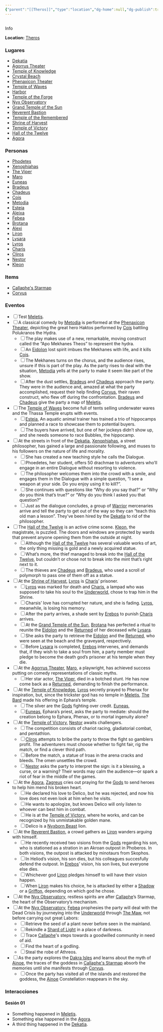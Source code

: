 ```yaml
---
{"parent":"[[Theros]]","type":"location","dg-home":null,"dg-publish":true,"permalink":"/diario/lugares/meletis/","dgPassFrontmatter":true}
---
```



<p><span><div data-callout-metadata="" data-callout-fold="" data-callout="info" class="callout node-insert-event"><div class="callout-title" dir="auto"><div class="callout-icon"><svg width="16" height="16"></svg></div><div class="callout-title-inner">Info</div></div><div class="callout-content">
<p dir="auto"><strong>Location:</strong> <a data-tooltip-position="top" aria-label="Diario/Lugares/Theros.md" data-href="Diario/Lugares/Theros.md" href="Diario/Lugares/Theros.md" class="internal-link" target="_blank" rel="noopener nofollow">Theros</a></p>
</div></div></span></p><h3><span>Lugares</span></h3><p><ul class="dataview dataview-ul dataview-result-list-root-ul"><li class="dataview-result-list-li"><span><a data-tooltip-position="top" aria-label="Diario/Lugares/Dekatia.md" data-href="Diario/Lugares/Dekatia.md" href="Diario/Lugares/Dekatia.md" class="internal-link" target="_blank" rel="noopener nofollow">Dekatia</a></span></li><li class="dataview-result-list-li"><span><a data-tooltip-position="top" aria-label="Diario/Lugares/Agorrus Theater.md" data-href="Diario/Lugares/Agorrus Theater.md" href="Diario/Lugares/Agorrus Theater.md" class="internal-link" target="_blank" rel="noopener nofollow">Agorrus Theater</a></span></li><li class="dataview-result-list-li"><span><a data-tooltip-position="top" aria-label="Diario/Lugares/Temple of Knowledge.md" data-href="Diario/Lugares/Temple of Knowledge.md" href="Diario/Lugares/Temple of Knowledge.md" class="internal-link" target="_blank" rel="noopener nofollow">Temple of Knowledge</a></span></li><li class="dataview-result-list-li"><span><a data-tooltip-position="top" aria-label="Diario/Lugares/Crystal Beach.md" data-href="Diario/Lugares/Crystal Beach.md" href="Diario/Lugares/Crystal Beach.md" class="internal-link" target="_blank" rel="noopener nofollow">Crystal Beach</a></span></li><li class="dataview-result-list-li"><span><a data-tooltip-position="top" aria-label="Diario/Lugares/Phenaxicon Theater.md" data-href="Diario/Lugares/Phenaxicon Theater.md" href="Diario/Lugares/Phenaxicon Theater.md" class="internal-link" target="_blank" rel="noopener nofollow">Phenaxicon Theater</a></span></li><li class="dataview-result-list-li"><span><a data-tooltip-position="top" aria-label="Diario/Lugares/Temple of Waves.md" data-href="Diario/Lugares/Temple of Waves.md" href="Diario/Lugares/Temple of Waves.md" class="internal-link" target="_blank" rel="noopener nofollow">Temple of Waves</a></span></li><li class="dataview-result-list-li"><span><a data-tooltip-position="top" aria-label="Diario/Lugares/Harbor.md" data-href="Diario/Lugares/Harbor.md" href="Diario/Lugares/Harbor.md" class="internal-link" target="_blank" rel="noopener nofollow">Harbor</a></span></li><li class="dataview-result-list-li"><span><a data-tooltip-position="top" aria-label="Diario/Lugares/Temple of the Forge.md" data-href="Diario/Lugares/Temple of the Forge.md" href="Diario/Lugares/Temple of the Forge.md" class="internal-link" target="_blank" rel="noopener nofollow">Temple of the Forge</a></span></li><li class="dataview-result-list-li"><span><a data-tooltip-position="top" aria-label="Diario/Lugares/Nyx Observatory.md" data-href="Diario/Lugares/Nyx Observatory.md" href="Diario/Lugares/Nyx Observatory.md" class="internal-link" target="_blank" rel="noopener nofollow">Nyx Observatory</a></span></li><li class="dataview-result-list-li"><span><a data-tooltip-position="top" aria-label="Diario/Lugares/Grand Temple of the Sun.md" data-href="Diario/Lugares/Grand Temple of the Sun.md" href="Diario/Lugares/Grand Temple of the Sun.md" class="internal-link" target="_blank" rel="noopener nofollow">Grand Temple of the Sun</a></span></li><li class="dataview-result-list-li"><span><a data-tooltip-position="top" aria-label="Diario/Lugares/Reverent Bastion.md" data-href="Diario/Lugares/Reverent Bastion.md" href="Diario/Lugares/Reverent Bastion.md" class="internal-link" target="_blank" rel="noopener nofollow">Reverent Bastion</a></span></li><li class="dataview-result-list-li"><span><a data-tooltip-position="top" aria-label="Diario/Lugares/Temple of the Remembered.md" data-href="Diario/Lugares/Temple of the Remembered.md" href="Diario/Lugares/Temple of the Remembered.md" class="internal-link" target="_blank" rel="noopener nofollow">Temple of the Remembered</a></span></li><li class="dataview-result-list-li"><span><a data-tooltip-position="top" aria-label="Diario/Lugares/Shrine of Harvest.md" data-href="Diario/Lugares/Shrine of Harvest.md" href="Diario/Lugares/Shrine of Harvest.md" class="internal-link" target="_blank" rel="noopener nofollow">Shrine of Harvest</a></span></li><li class="dataview-result-list-li"><span><a data-tooltip-position="top" aria-label="Diario/Lugares/Temple of Victory.md" data-href="Diario/Lugares/Temple of Victory.md" href="Diario/Lugares/Temple of Victory.md" class="internal-link" target="_blank" rel="noopener nofollow">Temple of Victory</a></span></li><li class="dataview-result-list-li"><span><a data-tooltip-position="top" aria-label="Diario/Lugares/Hall of the Twelve.md" data-href="Diario/Lugares/Hall of the Twelve.md" href="Diario/Lugares/Hall of the Twelve.md" class="internal-link" target="_blank" rel="noopener nofollow">Hall of the Twelve</a></span></li><li class="dataview-result-list-li"><span><a data-tooltip-position="top" aria-label="Diario/Lugares/Agora.md" data-href="Diario/Lugares/Agora.md" href="Diario/Lugares/Agora.md" class="internal-link" target="_blank" rel="noopener nofollow">Agora</a></span></li></ul></p><h3><span>Personas</span></h3><p><ul class="dataview dataview-ul dataview-result-list-root-ul"><li class="dataview-result-list-li"><span><a data-tooltip-position="top" aria-label="Diario/Personas/Phodetes.md" data-href="Diario/Personas/Phodetes.md" href="Diario/Personas/Phodetes.md" class="internal-link" target="_blank" rel="noopener nofollow">Phodetes</a></span></li><li class="dataview-result-list-li"><span><a data-tooltip-position="top" aria-label="Diario/Personas/Xenophiahas.md" data-href="Diario/Personas/Xenophiahas.md" href="Diario/Personas/Xenophiahas.md" class="internal-link" target="_blank" rel="noopener nofollow">Xenophiahas</a></span></li><li class="dataview-result-list-li"><span><a data-tooltip-position="top" aria-label="Diario/Personas/The Viper.md" data-href="Diario/Personas/The Viper.md" href="Diario/Personas/The Viper.md" class="internal-link" target="_blank" rel="noopener nofollow">The Viper</a></span></li><li class="dataview-result-list-li"><span><a data-tooltip-position="top" aria-label="Diario/Personas/Maro.md" data-href="Diario/Personas/Maro.md" href="Diario/Personas/Maro.md" class="internal-link" target="_blank" rel="noopener nofollow">Maro</a></span></li><li class="dataview-result-list-li"><span><a data-tooltip-position="top" aria-label="Diario/Personas/Euneas.md" data-href="Diario/Personas/Euneas.md" href="Diario/Personas/Euneas.md" class="internal-link" target="_blank" rel="noopener nofollow">Euneas</a></span></li><li class="dataview-result-list-li"><span><a data-tooltip-position="top" aria-label="Diario/Personas/Bradeus.md" data-href="Diario/Personas/Bradeus.md" href="Diario/Personas/Bradeus.md" class="internal-link" target="_blank" rel="noopener nofollow">Bradeus</a></span></li><li class="dataview-result-list-li"><span><a data-tooltip-position="top" aria-label="Diario/Personas/Chadeus.md" data-href="Diario/Personas/Chadeus.md" href="Diario/Personas/Chadeus.md" class="internal-link" target="_blank" rel="noopener nofollow">Chadeus</a></span></li><li class="dataview-result-list-li"><span><a data-tooltip-position="top" aria-label="Diario/Personas/Cois.md" data-href="Diario/Personas/Cois.md" href="Diario/Personas/Cois.md" class="internal-link" target="_blank" rel="noopener nofollow">Cois</a></span></li><li class="dataview-result-list-li"><span><a data-tooltip-position="top" aria-label="Diario/Personas/Metodia.md" data-href="Diario/Personas/Metodia.md" href="Diario/Personas/Metodia.md" class="internal-link" target="_blank" rel="noopener nofollow">Metodia</a></span></li><li class="dataview-result-list-li"><span><a data-tooltip-position="top" aria-label="Diario/Personas/Esteia.md" data-href="Diario/Personas/Esteia.md" href="Diario/Personas/Esteia.md" class="internal-link" target="_blank" rel="noopener nofollow">Esteia</a></span></li><li class="dataview-result-list-li"><span><a data-tooltip-position="top" aria-label="Diario/Personas/Aleixa.md" data-href="Diario/Personas/Aleixa.md" href="Diario/Personas/Aleixa.md" class="internal-link" target="_blank" rel="noopener nofollow">Aleixa</a></span></li><li class="dataview-result-list-li"><span><a data-tooltip-position="top" aria-label="Diario/Personas/Febea.md" data-href="Diario/Personas/Febea.md" href="Diario/Personas/Febea.md" class="internal-link" target="_blank" rel="noopener nofollow">Febea</a></span></li><li class="dataview-result-list-li"><span><a data-tooltip-position="top" aria-label="Diario/Personas/Brotana.md" data-href="Diario/Personas/Brotana.md" href="Diario/Personas/Brotana.md" class="internal-link" target="_blank" rel="noopener nofollow">Brotana</a></span></li><li class="dataview-result-list-li"><span><a data-tooltip-position="top" aria-label="Diario/Personas/Alexi.md" data-href="Diario/Personas/Alexi.md" href="Diario/Personas/Alexi.md" class="internal-link" target="_blank" rel="noopener nofollow">Alexi</a></span></li><li class="dataview-result-list-li"><span><a data-tooltip-position="top" aria-label="Diario/Personas/Liron.md" data-href="Diario/Personas/Liron.md" href="Diario/Personas/Liron.md" class="internal-link" target="_blank" rel="noopener nofollow">Liron</a></span></li><li class="dataview-result-list-li"><span><a data-tooltip-position="top" aria-label="Diario/Personas/Lysara.md" data-href="Diario/Personas/Lysara.md" href="Diario/Personas/Lysara.md" class="internal-link" target="_blank" rel="noopener nofollow">Lysara</a></span></li><li class="dataview-result-list-li"><span><a data-tooltip-position="top" aria-label="Diario/Personas/Lyros.md" data-href="Diario/Personas/Lyros.md" href="Diario/Personas/Lyros.md" class="internal-link" target="_blank" rel="noopener nofollow">Lyros</a></span></li><li class="dataview-result-list-li"><span><a data-tooltip-position="top" aria-label="Diario/Personas/Charis.md" data-href="Diario/Personas/Charis.md" href="Diario/Personas/Charis.md" class="internal-link" target="_blank" rel="noopener nofollow">Charis</a></span></li><li class="dataview-result-list-li"><span><a data-tooltip-position="top" aria-label="Diario/Personas/Cliros.md" data-href="Diario/Personas/Cliros.md" href="Diario/Personas/Cliros.md" class="internal-link" target="_blank" rel="noopener nofollow">Cliros</a></span></li><li class="dataview-result-list-li"><span><a data-tooltip-position="top" aria-label="Diario/Personas/Nestor.md" data-href="Diario/Personas/Nestor.md" href="Diario/Personas/Nestor.md" class="internal-link" target="_blank" rel="noopener nofollow">Nestor</a></span></li><li class="dataview-result-list-li"><span><a data-tooltip-position="top" aria-label="Diario/Personas/Kleon.md" data-href="Diario/Personas/Kleon.md" href="Diario/Personas/Kleon.md" class="internal-link" target="_blank" rel="noopener nofollow">Kleon</a></span></li></ul></p><h3><span>Items</span></h3><p><ul class="dataview dataview-ul dataview-result-list-root-ul"><li class="dataview-result-list-li"><span><a data-tooltip-position="top" aria-label="Diario/Items/Callaphe's Starmap.md" data-href="Diario/Items/Callaphe's Starmap.md" href="Diario/Items/Callaphe's Starmap.md" class="internal-link" target="_blank" rel="noopener nofollow">Callaphe's Starmap</a></span></li><li class="dataview-result-list-li"><span><a data-tooltip-position="top" aria-label="Diario/Items/Corvus.md" data-href="Diario/Items/Corvus.md" href="Diario/Items/Corvus.md" class="internal-link" target="_blank" rel="noopener nofollow">Corvus</a></span></li></ul></p><h3><span>Eventos</span></h3><div><ul class="contains-task-list"><li data-task=" " class="dataview task-list-item"><input type="checkbox" class="dataview task-list-item-checkbox"><span>Test <a data-tooltip-position="top" aria-label="Diario/Lugares/Meletis" data-href="Diario/Lugares/Meletis" href="Diario/Lugares/Meletis" class="internal-link" target="_blank" rel="noopener nofollow">Meletis</a>.</span></li><li data-task=" " class="dataview task-list-item"><input type="checkbox" class="dataview task-list-item-checkbox"><span>A classical comedy by <a data-tooltip-position="top" aria-label="Diario/Personas/Metodia" data-href="Diario/Personas/Metodia" href="Diario/Personas/Metodia" class="internal-link" target="_blank" rel="noopener nofollow">Metodia</a> is performed at the <a data-href="Phenaxicon Theater" href="Phenaxicon Theater" class="internal-link" target="_blank" rel="noopener nofollow">Phenaxicon Theater</a>, depicting the great hero Haktos performed by <a data-href="Cois" href="Cois" class="internal-link" target="_blank" rel="noopener nofollow">Cois</a> battling Polukranos the Hydra.</span><ul class="contains-task-list"><li data-task=" " class="dataview task-list-item"><input type="checkbox" class="dataview task-list-item-checkbox"><span>The play makes use of a new, remarkable, moving construct called the “Apo Mekhanes Theos” to represent the hydra.</span></li><li data-task=" " class="dataview task-list-item"><input type="checkbox" class="dataview task-list-item-checkbox"><span>An <a data-href="Eidolon" href="Eidolon" class="internal-link" target="_blank" rel="noopener nofollow">Eidolon</a> lost spirit imbues the Mekhanes with life, and it kills <a data-href="Cois" href="Cois" class="internal-link" target="_blank" rel="noopener nofollow">Cois</a>.</span></li><li data-task=" " class="dataview task-list-item"><input type="checkbox" class="dataview task-list-item-checkbox"><span>The Mekhanes turns on the chorus, and the audience rises, unsure if this is part of the play. As the party rises to deal with the situation, <a data-href="Metodia" href="Metodia" class="internal-link" target="_blank" rel="noopener nofollow">Metodia</a> yells at the party to make it seem like part of the show.</span></li><li data-task=" " class="dataview task-list-item"><input type="checkbox" class="dataview task-list-item-checkbox"><span>After the dust settles, <a data-href="Bradeus" href="Bradeus" class="internal-link" target="_blank" rel="noopener nofollow">Bradeus</a> and <a data-href="Chadeus" href="Chadeus" class="internal-link" target="_blank" rel="noopener nofollow">Chadeus</a> approach the party. They were in the audience and, amazed at what the party accomplished, request their help finding <a data-href="Corvus" href="Corvus" class="internal-link" target="_blank" rel="noopener nofollow">Corvus</a>, their raven construct, who flew off during the confrontation. <a data-href="Bradeus" href="Bradeus" class="internal-link" target="_blank" rel="noopener nofollow">Bradeus</a> and <a data-href="Chadeus" href="Chadeus" class="internal-link" target="_blank" rel="noopener nofollow">Chadeus</a> give the party a map of <a data-href="Meletis" href="Meletis" class="internal-link" target="_blank" rel="noopener nofollow">Meletis</a>.</span></li></ul></li><li data-task=" " class="dataview task-list-item"><input type="checkbox" class="dataview task-list-item-checkbox"><span>The <a data-href="Temple of Waves" href="Temple of Waves" class="internal-link" target="_blank" rel="noopener nofollow">Temple of Waves</a> become full of tents selling underwater wares and the Thassa Temple erupts with events.</span><ul class="contains-task-list"><li data-task=" " class="dataview task-list-item"><input type="checkbox" class="dataview task-list-item-checkbox"><span><a data-href="Esteia" href="Esteia" class="internal-link" target="_blank" rel="noopener nofollow">Esteia</a>, An aquatic animal trainer has trained a trio of hippocamps and planned a race to showcase them to potential buyers.</span></li><li data-task=" " class="dataview task-list-item"><input type="checkbox" class="dataview task-list-item-checkbox"><span>The buyers have arrived, but one of her jockeys didn’t show up, and she needs someone to race Bubbles, the hippocamp.</span></li></ul></li><li data-task=" " class="dataview task-list-item"><input type="checkbox" class="dataview task-list-item-checkbox"><span>At the streets in front of the <a data-href="Dekatia" href="Dekatia" class="internal-link" target="_blank" rel="noopener nofollow">Dekatia</a>, <a data-href="Xenophiahas" href="Xenophiahas" class="internal-link" target="_blank" rel="noopener nofollow">Xenophiahas</a>, a street philosopher, has gained a large and passionate following, and muses to his followers on the nature of life and morality.</span><ul class="contains-task-list"><li data-task=" " class="dataview task-list-item"><input type="checkbox" class="dataview task-list-item-checkbox"><span>She has created a new teaching style he calls the Dialogue.</span></li><li data-task=" " class="dataview task-list-item"><input type="checkbox" class="dataview task-list-item-checkbox"><span>Phoedetes, her student, offers 50 drachmae to adventurers who’ll engage in an entire Dialogue without resorting to violence.</span></li><li data-task=" " class="dataview task-list-item"><input type="checkbox" class="dataview task-list-item-checkbox"><span>The philosopher welcomes them into the crowd with a smile, and engages them in the Dialogue with a simple question, “I see a weapon at your side. Do you enjoy using it to kill?”.</span></li><li data-task=" " class="dataview task-list-item"><input type="checkbox" class="dataview task-list-item-checkbox"><span>She continues with questions like “Why do you say that?” or “Why do you think that’s true?” or “Why do you think I asked you that question?”</span></li><li data-task=" " class="dataview task-list-item"><input type="checkbox" class="dataview task-list-item-checkbox"><span>Just as the dialogue concludes, a group of <a data-href="Warrior" href="Warrior" class="internal-link" target="_blank" rel="noopener nofollow">Warrior</a> mercenaries arrive and tell the party to get out of the way so they can “teach this old man a lesson”. They’ve been hired by the <a data-href="Dekatia" href="Dekatia" class="internal-link" target="_blank" rel="noopener nofollow">Dekatia</a> to rid of the philosopher.</span></li></ul></li><li data-task=" " class="dataview task-list-item"><input type="checkbox" class="dataview task-list-item-checkbox"><span>The <a data-href="Hall of the Twelve" href="Hall of the Twelve" class="internal-link" target="_blank" rel="noopener nofollow">Hall of the Twelve</a> is an active crime scene. <a data-href="Kleon" href="Kleon" class="internal-link" target="_blank" rel="noopener nofollow">Kleon</a>, the magistrate, is puzzled. The doors and windows are protected by wards that prevent anyone opening them from the outside at night.</span><ul class="contains-task-list"><li data-task=" " class="dataview task-list-item"><input type="checkbox" class="dataview task-list-item-checkbox"><span>Although the <a data-href="Hall of the Twelve" href="Hall of the Twelve" class="internal-link" target="_blank" rel="noopener nofollow">Hall of the Twelve</a> has several valuable works of art, the only thing missing is gold and a newly acquired statue.</span></li><li data-task=" " class="dataview task-list-item"><input type="checkbox" class="dataview task-list-item-checkbox"><span>What’s more, the thief managed to break into the <a data-href="Hall of the Twelve" href="Hall of the Twelve" class="internal-link" target="_blank" rel="noopener nofollow">Hall of the Twelve</a>, but couldn’t or chose not to break into the mint that’s right next to it.</span></li><li data-task=" " class="dataview task-list-item"><input type="checkbox" class="dataview task-list-item-checkbox"><span>The thieves are <a data-href="Chadeus" href="Chadeus" class="internal-link" target="_blank" rel="noopener nofollow">Chadeus</a> and <a data-href="Bradeus" href="Bradeus" class="internal-link" target="_blank" rel="noopener nofollow">Bradeus</a>, who used a scroll of polymorph to pass one of them off as a statue.</span></li></ul></li><li data-task=" " class="dataview task-list-item"><input type="checkbox" class="dataview task-list-item-checkbox"><span>At the <a data-href="Shrine of Harvest" href="Shrine of Harvest" class="internal-link" target="_blank" rel="noopener nofollow">Shrine of Harvest</a>, <a data-href="Lyros" href="Lyros" class="internal-link" target="_blank" rel="noopener nofollow">Lyros</a> is <a data-href="Charis" href="Charis" class="internal-link" target="_blank" rel="noopener nofollow">Charis</a>’ prisoner.</span><ul class="contains-task-list"><li data-task=" " class="dataview task-list-item"><input type="checkbox" class="dataview task-list-item-checkbox"><span><a data-href="Lyros" href="Lyros" class="internal-link" target="_blank" rel="noopener nofollow">Lyros</a> was marked for death and <a data-href="Charis" href="Charis" class="internal-link" target="_blank" rel="noopener nofollow">Charis</a>, a lampad who was supposed to take his soul to the <a data-href="Underworld" href="Underworld" class="internal-link" target="_blank" rel="noopener nofollow">Underworld</a>, chose to trap him in the Shrine.</span></li><li data-task=" " class="dataview task-list-item"><input type="checkbox" class="dataview task-list-item-checkbox"><span>Charsis’ love has corrupted her nature, and she is fading. <a data-href="Lyros" href="Lyros" class="internal-link" target="_blank" rel="noopener nofollow">Lyros</a>, meanwhile, is losing his memory.</span></li><li data-task=" " class="dataview task-list-item"><input type="checkbox" class="dataview task-list-item-checkbox"><span>After the party arrives, a shade sent by <a data-href="Erebos" href="Erebos" class="internal-link" target="_blank" rel="noopener nofollow">Erebos</a> to punish <a data-href="Charis" href="Charis" class="internal-link" target="_blank" rel="noopener nofollow">Charis</a> arrives.</span></li><li data-task=" " class="dataview task-list-item"><input type="checkbox" class="dataview task-list-item-checkbox"><span>At the <a data-href="Grand Temple of the Sun" href="Grand Temple of the Sun" class="internal-link" target="_blank" rel="noopener nofollow">Grand Temple of the Sun</a>, <a data-href="Brotana" href="Brotana" class="internal-link" target="_blank" rel="noopener nofollow">Brotana</a> has perfected a ritual to reunite the <a data-href="Eidolon" href="Eidolon" class="internal-link" target="_blank" rel="noopener nofollow">Eidolon</a> and the <a data-href="Returned" href="Returned" class="internal-link" target="_blank" rel="noopener nofollow">Returned</a> of her deceased wife <a data-href="Lysara" href="Lysara" class="internal-link" target="_blank" rel="noopener nofollow">Lysara</a>.</span></li><li data-task=" " class="dataview task-list-item"><input type="checkbox" class="dataview task-list-item-checkbox"><span>She asks the party to retrieve the <a data-href="Eidolon" href="Eidolon" class="internal-link" target="_blank" rel="noopener nofollow">Eidolon</a> and the <a data-href="Returned" href="Returned" class="internal-link" target="_blank" rel="noopener nofollow">Returned</a>, who were seen at the beach and the graveyard, respectively.</span></li><li data-task=" " class="dataview task-list-item"><input type="checkbox" class="dataview task-list-item-checkbox"><span>Before <a data-href="Lysara" href="Lysara" class="internal-link" target="_blank" rel="noopener nofollow">Lysara</a> is completed, <a data-href="Erebos" href="Erebos" class="internal-link" target="_blank" rel="noopener nofollow">Erebos</a> intervenes, and demands that, if they wish to take a soul from him, a party member must pledge to become the death god’s prisoner at his temple when they die.</span></li></ul></li><li data-task=" " class="dataview task-list-item"><input type="checkbox" class="dataview task-list-item-checkbox"><span>At the <a data-href="Agorrus Theater" href="Agorrus Theater" class="internal-link" target="_blank" rel="noopener nofollow">Agorrus Theater</a>, <a data-href="Maro" href="Maro" class="internal-link" target="_blank" rel="noopener nofollow">Maro</a>, a playwright, has achieved success putting on comedy representations of classic myths.</span><ul class="contains-task-list"><li data-task=" " class="dataview task-list-item"><input type="checkbox" class="dataview task-list-item-checkbox"><span>Her star actor, <a data-href="The Viper" href="The Viper" class="internal-link" target="_blank" rel="noopener nofollow">The Viper</a>, died in a botched stunt. He has now come back as a <a data-href="Returned" href="Returned" class="internal-link" target="_blank" rel="noopener nofollow">Returned</a>, demanding to finish the performance.</span></li></ul></li><li data-task=" " class="dataview task-list-item"><input type="checkbox" class="dataview task-list-item-checkbox"><span>At the <a data-href="Temple of Knowledge" href="Temple of Knowledge" class="internal-link" target="_blank" rel="noopener nofollow">Temple of Knowledge</a>, <a data-href="Lyros" href="Lyros" class="internal-link" target="_blank" rel="noopener nofollow">Lyros</a> secretly prayed to Phenax for inspiration, but, since the trickster god has no temple in <a data-href="Meletis" href="Meletis" class="internal-link" target="_blank" rel="noopener nofollow">Meletis</a>, <a data-href="The Bard" href="The Bard" class="internal-link" target="_blank" rel="noopener nofollow">The Bard</a> made his offering in Ephara’s temple.</span><ul class="contains-task-list"><li data-task=" " class="dataview task-list-item"><input type="checkbox" class="dataview task-list-item-checkbox"><span>The silver are the <a data-href="Gods" href="Gods" class="internal-link" target="_blank" rel="noopener nofollow">Gods</a> fighting over credit. <a data-href="Euneas" href="Euneas" class="internal-link" target="_blank" rel="noopener nofollow">Euneas</a>,</span></li><li data-task=" " class="dataview task-list-item"><input type="checkbox" class="dataview task-list-item-checkbox"><span><a data-href="Euneas" href="Euneas" class="internal-link" target="_blank" rel="noopener nofollow">Euneas</a>, Ephara’s priest, asks the party to mediate: should the creation belong to Ephara, Phenax, or to mortal ingenuity alone?</span></li></ul></li><li data-task=" " class="dataview task-list-item"><input type="checkbox" class="dataview task-list-item-checkbox"><span>At the <a data-href="Temple of Victory" href="Temple of Victory" class="internal-link" target="_blank" rel="noopener nofollow">Temple of Victory</a>, <a data-href="Nestor" href="Nestor" class="internal-link" target="_blank" rel="noopener nofollow">Nestor</a> awaits challengers.</span><ul class="contains-task-list"><li data-task=" " class="dataview task-list-item"><input type="checkbox" class="dataview task-list-item-checkbox"><span>The competition consists of chariot racing, gladiatorial combat, and pentathlon.</span></li><li data-task=" " class="dataview task-list-item"><input type="checkbox" class="dataview task-list-item-checkbox"><span><a data-href="Cliros" href="Cliros" class="internal-link" target="_blank" rel="noopener nofollow">Cliros</a> attempts to bribe the party to throw the fight so gamblers profit. The adventurers must choose whether to fight fair, rig the match, or find a clever third path.</span></li><li data-task=" " class="dataview task-list-item"><input type="checkbox" class="dataview task-list-item-checkbox"><span>Before the match, a statue of Iroas in the arena cracks and bleeds. The omen unsettles the crowd.</span></li><li data-task=" " class="dataview task-list-item"><input type="checkbox" class="dataview task-list-item-checkbox"><span><a data-href="Nestor" href="Nestor" class="internal-link" target="_blank" rel="noopener nofollow">Nestor</a> asks the party to interpret the sign: is it a blessing, a curse, or a warning? Their words may calm the audience—or spark a riot of fear in the middle of the games.</span></li></ul></li><li data-task=" " class="dataview task-list-item"><input type="checkbox" class="dataview task-list-item-checkbox"><span>At the <a data-href="Agora" href="Agora" class="internal-link" target="_blank" rel="noopener nofollow">Agora</a>, <a data-href="Zagreus" href="Zagreus" class="internal-link" target="_blank" rel="noopener nofollow">Zagreus</a> cries out praying for the <a data-href="Gods" href="Gods" class="internal-link" target="_blank" rel="noopener nofollow">Gods</a> to send heroes to help him mend his broken heart.</span><ul class="contains-task-list"><li data-task=" " class="dataview task-list-item"><input type="checkbox" class="dataview task-list-item-checkbox"><span>He declared his love to Delico, but he was rejected, and now his love does not even look at him when he visits.</span></li><li data-task=" " class="dataview task-list-item"><input type="checkbox" class="dataview task-list-item-checkbox"><span>He wants to apologize, but knows Delico will only listen to whoever can best him in combat.</span></li><li data-task=" " class="dataview task-list-item"><input type="checkbox" class="dataview task-list-item-checkbox"><span>He is at the <a data-href="Temple of Victory" href="Temple of Victory" class="internal-link" target="_blank" rel="noopener nofollow">Temple of Victory</a>, where he works, and can be recognized by his unmistakable golden mane.</span></li><li data-task=" " class="dataview task-list-item"><input type="checkbox" class="dataview task-list-item-checkbox"><span>Delico is a <a data-href="Nyxborn Beast" href="Nyxborn Beast" class="internal-link" target="_blank" rel="noopener nofollow">Nyxborn Beast</a> lion.</span></li></ul></li><li data-task=" " class="dataview task-list-item"><input type="checkbox" class="dataview task-list-item-checkbox"><span>At the <a data-href="Reverent Bastion" href="Reverent Bastion" class="internal-link" target="_blank" rel="noopener nofollow">Reverent Bastion</a>, a crowd gathers as <a data-href="Liron" href="Liron" class="internal-link" target="_blank" rel="noopener nofollow">Liron</a> wanders arguing with himself.</span><ul class="contains-task-list"><li data-task=" " class="dataview task-list-item"><input type="checkbox" class="dataview task-list-item-checkbox"><span>He recently received two visions from the <a data-href="Gods" href="Gods" class="internal-link" target="_blank" rel="noopener nofollow">Gods</a> regarding his son, who is stationed as a stration in an Akroan outpost in Phoberos. In both visions, the outpost is attacked by minotaurs from Skophos.</span></li><li data-task=" " class="dataview task-list-item"><input type="checkbox" class="dataview task-list-item-checkbox"><span>In Heliod’s vision, his son dies, but his colleagues succesfully defend the outpost. In <a data-href="Erebos" href="Erebos" class="internal-link" target="_blank" rel="noopener nofollow">Erebos</a>’ vision, his son lives, but everyone else dies.</span></li><li data-task=" " class="dataview task-list-item"><input type="checkbox" class="dataview task-list-item-checkbox"><span>Whichever god <a data-href="Liron" href="Liron" class="internal-link" target="_blank" rel="noopener nofollow">Liron</a> pledges himself to will have their vision happen.</span></li><li data-task=" " class="dataview task-list-item"><input type="checkbox" class="dataview task-list-item-checkbox"><span>When <a data-href="Liron" href="Liron" class="internal-link" target="_blank" rel="noopener nofollow">Liron</a> makes his choice, he is attacked by either a <a data-href="Shadow" href="Shadow" class="internal-link" target="_blank" rel="noopener nofollow">Shadow</a> or a <a data-href="Griffon" href="Griffon" class="internal-link" target="_blank" rel="noopener nofollow">Griffon</a>, depending on which god he chose.</span></li></ul></li><li data-task=" " class="dataview task-list-item"><input type="checkbox" class="dataview task-list-item-checkbox"><span>At the <a data-href="Nyx Observatory" href="Nyx Observatory" class="internal-link" target="_blank" rel="noopener nofollow">Nyx Observatory</a>, restless spirits are after <a data-href="Callaphe" href="Callaphe" class="internal-link" target="_blank" rel="noopener nofollow">Callaphe</a>’s Starmap, the heart of the Observatory’s mechanism.</span></li><li data-task=" " class="dataview task-list-item"><input type="checkbox" class="dataview task-list-item-checkbox"><span>At the <a data-href="Nyx Observatory" href="Nyx Observatory" class="internal-link" target="_blank" rel="noopener nofollow">Nyx Observatory</a>, <a data-href="Febea" href="Febea" class="internal-link" target="_blank" rel="noopener nofollow">Febea</a> prophesies the party will deal with the Dead Crisis by journeying into the <a data-href="Underworld" href="Underworld" class="internal-link" target="_blank" rel="noopener nofollow">Underworld</a> through <a data-href="The Maw" href="The Maw" class="internal-link" target="_blank" rel="noopener nofollow">The Maw</a>, not before carrying out great Labors:</span><ul class="contains-task-list"><li data-task=" " class="dataview task-list-item"><input type="checkbox" class="dataview task-list-item-checkbox"><span>Retrieve the seed of a plant never before seen in the mainland.</span></li><li data-task=" " class="dataview task-list-item"><input type="checkbox" class="dataview task-list-item-checkbox"><span>Rekindle a <a data-href="Shard of Light" href="Shard of Light" class="internal-link" target="_blank" rel="noopener nofollow">Shard of Light</a> in a place of darkness.</span></li><li data-task=" " class="dataview task-list-item"><input type="checkbox" class="dataview task-list-item-checkbox"><span>Trace <a data-href="Callaphe" href="Callaphe" class="internal-link" target="_blank" rel="noopener nofollow">Callaphe</a>'s steps towards a goodwilled community in need of aid.</span></li><li data-task=" " class="dataview task-list-item"><input type="checkbox" class="dataview task-list-item-checkbox"><span>Find the heart of a godling.</span></li><li data-task=" " class="dataview task-list-item"><input type="checkbox" class="dataview task-list-item-checkbox"><span>Steal the robe of Athreos.</span></li></ul></li><li data-task=" " class="dataview task-list-item"><input type="checkbox" class="dataview task-list-item-checkbox"><span>As the party explores the <a data-href="Dakra Isles" href="Dakra Isles" class="internal-link" target="_blank" rel="noopener nofollow">Dakra Isles</a> and learns about the myth of <a data-href="Ainoe" href="Ainoe" class="internal-link" target="_blank" rel="noopener nofollow">Ainoe</a>, the traces of the goddess in <a data-href="Callaphe's Starmap" href="Callaphe's Starmap" class="internal-link" target="_blank" rel="noopener nofollow">Callaphe's Starmap</a> absorb the memories until she manifests through <a data-href="Corvus" href="Corvus" class="internal-link" target="_blank" rel="noopener nofollow">Corvus</a>.</span><ul class="contains-task-list"><li data-task=" " class="dataview task-list-item"><input type="checkbox" class="dataview task-list-item-checkbox"><span>Once the party has visited all of the islands and restored the goddess, the <a data-href="Ainoe" href="Ainoe" class="internal-link" target="_blank" rel="noopener nofollow">Ainoe</a> Constellation reappears in the sky.</span></li></ul></li></ul></div><h3><span>Interacciones</span></h3><h4><span>Sesión 01</span></h4><p><ul class="dataview dataview-ul dataview-result-list-root-ul"><li class="dataview-result-list-li"><span>Something happened in <a data-tooltip-position="top" aria-label="Diario/Lugares/Meletis" data-href="Diario/Lugares/Meletis" href="Diario/Lugares/Meletis" class="internal-link" target="_blank" rel="noopener nofollow">Meletis</a>.</span></li><li class="dataview-result-list-li"><span>Something else happened in the <a data-tooltip-position="top" aria-label="Diario/Lugares/Agora" data-href="Diario/Lugares/Agora" href="Diario/Lugares/Agora" class="internal-link" target="_blank" rel="noopener nofollow">Agora</a>.</span></li><li class="dataview-result-list-li"><span>A third thing happened in the <a data-tooltip-position="top" aria-label="Diario/Lugares/Dekatia" data-href="Diario/Lugares/Dekatia" href="Diario/Lugares/Dekatia" class="internal-link" target="_blank" rel="noopener nofollow">Dekatia</a>.</span></li></ul></p>